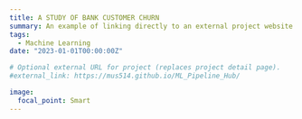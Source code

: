 ```yaml
---
title: A STUDY OF BANK CUSTOMER CHURN
summary: An example of linking directly to an external project website using `external_link`.
tags:
  - Machine Learning
date: "2023-01-01T00:00:00Z"

# Optional external URL for project (replaces project detail page).
#external_link: https://mus514.github.io/ML_Pipeline_Hub/

image:
  focal_point: Smart
---
```

